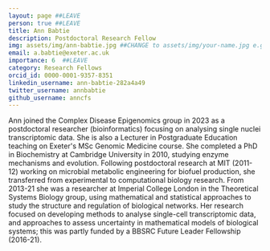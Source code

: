 ```yaml
---
layout: page ##LEAVE
person: true ##LEAVE
title: Ann Babtie
description: Postdoctoral Research Fellow
img: assets/img/ann-babtie.jpg ##CHANGE to assets/img/your-name.jpg e.g. assets/img/jessica-shields.jpg
email: a.babtie@exeter.ac.uk
importance: 6  ##LEAVE
category: Research Fellows
orcid_id: 0000-0001-9357-8351
linkedin_username: ann-babtie-282a4a49
twitter_username: annbabtie
github_username: anncfs
---
```


<!-- DESCRIPTION - PLEASE EDIT THE BELOW -->
Ann joined the Complex Disease Epigenomics group in 2023 as a postdoctoral researcher (bioinformatics) focusing on analysing single nuclei transcriptomic data. She is also a Lecturer in Postgraduate Education teaching on Exeter's MSc Genomic Medicine course. She completed a PhD in Biochemistry at Cambridge University in 2010, studying enzyme mechanisms and evolution. Following postdoctoral research at MIT (2011-12) working on microbial metabolic engineering for biofuel production, she transferred from experimental to computational biology research. From 2013-21 she was a researcher at Imperial College London in the Theoretical Systems Biology group, using mathematical and statistical approaches to study the structure and regulation of biological networks. Her research focused on developing methods to analyse single-cell transcriptomic data, and approaches to assess uncertainty in mathematical models of biological systems; this was partly funded by a BBSRC Future Leader Fellowship (2016-21).


<!-- if you are unsure how to complete this, look here (https://github.com/aspides-js/aspides-js.github.io/blob/master/_people/nicholas-clifton.md?plain=1) for an example or you can slack jessica
